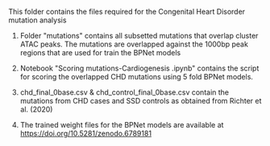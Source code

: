 This folder contains the files required for the Congenital Heart Disorder mutation analysis

1. Folder "mutations" contains all subsetted mutations that overlap cluster ATAC peaks. The mutations are overlapped against the 1000bp peak regions that are used for train the BPNet models

2. Notebook "Scoring mutations-Cardiogenesis .ipynb" contains the script for scoring the overlapped CHD mutations using 5 fold BPNet models.

3. chd_final_0base.csv & chd_control_final_0base.csv contain the mutations from CHD cases and SSD controls as obtained from Richter et al. (2020)

4. The trained weight files for the BPNet models are available at https://doi.org/10.5281/zenodo.6789181


